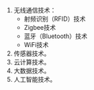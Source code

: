 1. 无线通信技术：
   - 射频识别（RFID）技术
   - Zigbee技术
   - 蓝牙（Bluetooth）技术
   - WiFi技术
2. 传感器技术。
3. 云计算技术。
4. 大数据技术。
5. 人工智能技术。
